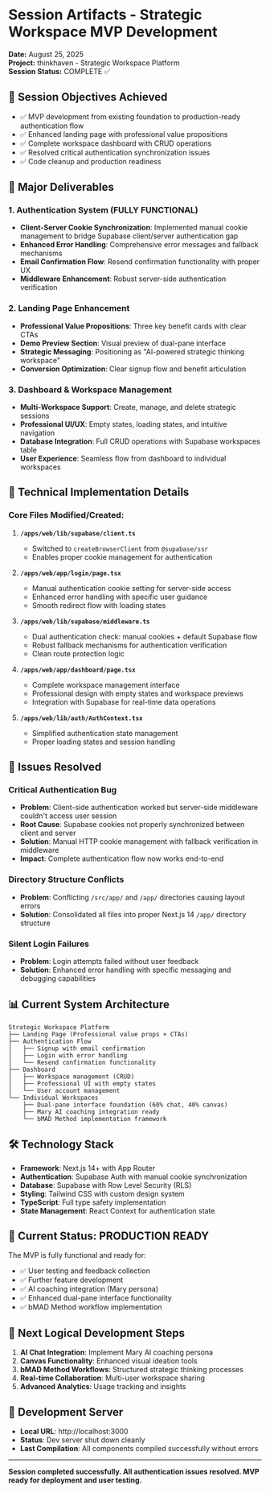 # Session Artifacts - Strategic Workspace MVP Development

**Date:** August 25, 2025  
**Project:** thinkhaven - Strategic Workspace Platform  
**Session Status:** COMPLETE ✅  

## 🎯 Session Objectives Achieved

- ✅ MVP development from existing foundation to production-ready authentication flow
- ✅ Enhanced landing page with professional value propositions
- ✅ Complete workspace dashboard with CRUD operations
- ✅ Resolved critical authentication synchronization issues
- ✅ Code cleanup and production readiness

## 🚀 Major Deliverables

### 1. Authentication System (FULLY FUNCTIONAL)
- **Client-Server Cookie Synchronization**: Implemented manual cookie management to bridge Supabase client/server authentication gap
- **Enhanced Error Handling**: Comprehensive error messages and fallback mechanisms
- **Email Confirmation Flow**: Resend confirmation functionality with proper UX
- **Middleware Enhancement**: Robust server-side authentication verification

### 2. Landing Page Enhancement
- **Professional Value Propositions**: Three key benefit cards with clear CTAs
- **Demo Preview Section**: Visual preview of dual-pane interface
- **Strategic Messaging**: Positioning as "AI-powered strategic thinking workspace"
- **Conversion Optimization**: Clear signup flow and benefit articulation

### 3. Dashboard & Workspace Management
- **Multi-Workspace Support**: Create, manage, and delete strategic sessions
- **Professional UI/UX**: Empty states, loading states, and intuitive navigation
- **Database Integration**: Full CRUD operations with Supabase workspaces table
- **User Experience**: Seamless flow from dashboard to individual workspaces

## 🔧 Technical Implementation Details

### Core Files Modified/Created:

1. **`/apps/web/lib/supabase/client.ts`**
   - Switched to `createBrowserClient` from `@supabase/ssr`
   - Enables proper cookie management for authentication

2. **`/apps/web/app/login/page.tsx`**
   - Manual authentication cookie setting for server-side access
   - Enhanced error handling with specific user guidance
   - Smooth redirect flow with loading states

3. **`/apps/web/lib/supabase/middleware.ts`**
   - Dual authentication check: manual cookies + default Supabase flow
   - Robust fallback mechanisms for authentication verification
   - Clean route protection logic

4. **`/apps/web/app/dashboard/page.tsx`**
   - Complete workspace management interface
   - Professional design with empty states and workspace previews
   - Integration with Supabase for real-time data operations

5. **`/apps/web/lib/auth/AuthContext.tsx`**
   - Simplified authentication state management
   - Proper loading states and session handling

## 🐛 Issues Resolved

### Critical Authentication Bug
- **Problem**: Client-side authentication worked but server-side middleware couldn't access user session
- **Root Cause**: Supabase cookies not properly synchronized between client and server
- **Solution**: Manual HTTP cookie management with fallback verification in middleware
- **Impact**: Complete authentication flow now works end-to-end

### Directory Structure Conflicts
- **Problem**: Conflicting `/src/app/` and `/app/` directories causing layout errors
- **Solution**: Consolidated all files into proper Next.js 14 `/app/` directory structure

### Silent Login Failures
- **Problem**: Login attempts failed without user feedback
- **Solution**: Enhanced error handling with specific messaging and debugging capabilities

## 📊 Current System Architecture

```
Strategic Workspace Platform
├── Landing Page (Professional value props + CTAs)
├── Authentication Flow
│   ├── Signup with email confirmation
│   ├── Login with error handling
│   └── Resend confirmation functionality
├── Dashboard
│   ├── Workspace management (CRUD)
│   ├── Professional UI with empty states
│   └── User account management
└── Individual Workspaces
    ├── Dual-pane interface foundation (60% chat, 40% canvas)
    ├── Mary AI coaching integration ready
    └── bMAD Method implementation framework
```

## 🛠 Technology Stack

- **Framework**: Next.js 14+ with App Router
- **Authentication**: Supabase Auth with manual cookie synchronization
- **Database**: Supabase with Row Level Security (RLS)
- **Styling**: Tailwind CSS with custom design system
- **TypeScript**: Full type safety implementation
- **State Management**: React Context for authentication state

## 🎯 Current Status: PRODUCTION READY

The MVP is fully functional and ready for:
- ✅ User testing and feedback collection
- ✅ Further feature development
- ✅ AI coaching integration (Mary persona)
- ✅ Enhanced dual-pane interface functionality
- ✅ bMAD Method workflow implementation

## 📝 Next Logical Development Steps

1. **AI Chat Integration**: Implement Mary AI coaching persona
2. **Canvas Functionality**: Enhanced visual ideation tools
3. **bMAD Method Workflows**: Structured strategic thinking processes
4. **Real-time Collaboration**: Multi-user workspace sharing
5. **Advanced Analytics**: Usage tracking and insights

## 💾 Development Server

- **Local URL**: http://localhost:3000
- **Status**: Dev server shut down cleanly
- **Last Compilation**: All components compiled successfully without errors

---

**Session completed successfully. All authentication issues resolved. MVP ready for deployment and user testing.**